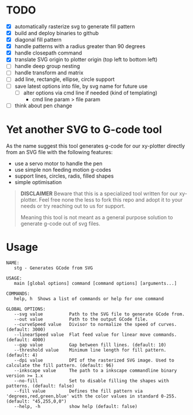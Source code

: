 # TODO

- [x] automatically rasterize svg to generate fill pattern  
- [x] build and deploy binaries to github  
- [x] diagonal fill pattern
- [x] handle patterns with a radius greater than 90 degrees
- [x] handle closepath command
- [x] translate SVG origin to plotter origin (top left to bottom left)
- [ ] handle deep group nesting
- [ ] handle transform and matrix
- [ ] add line, rectangle, ellipse, circle support
- [ ] save latest options into file, by svg name for future use
   - [ ] alter options via cmd line if needed (kind of templating)
      - cmd line param > file param
- [ ] think about pen change  

# Yet another SVG to G-code tool

As the name suggest this tool generates g-code for our xy-plotter directly from an SVG file with the following features:
* use a servo motor to handle the pen
* use simple non feeding motion g-codes
* support lines, circles, radis, filled shapes
* simple optimisation

> **DISCLAIMER**
> Beware that this is a specialized tool written for our xy-plotter. Feel free none the less to fork this repo and adopt it to your needs or try reaching out to us for support.
>
> Meaning this tool is not meant as a general purpose solution to generate g-code out of svg files.

# Usage

```text
NAME:
   stg - Generates GCode from SVG

USAGE:
   main [global options] command [command options] [arguments...]

COMMANDS:
   help, h  Shows a list of commands or help for one command

GLOBAL OPTIONS:
   --svg value          Path to the SVG file to generate GCode from.
   --out value          Path to the output GCode file.
   --curveSpeed value   Divisor to normalize the speed of curves. (default: 3000)
   --linearSpeed value  Flat feed value for linear move commands. (default: 4000)
   --gap value          Gap between fill lines. (default: 10)
   --threshold value    Minimum line length for fill pattern. (default: 4)
   --dpi value          DPI of the rasterized SVG image. Used to calculate the fill pattern. (default: 96)
   --inkscape value     The path to a inkscape commandline binary version >= 1.x
   --no-fill            Set to disable filling the shapes with patterns. (default: false)
   --fill value         Defines the fill pattern via 'degrees,red,green,blue' with the color values in standard 0-255. (default: "45,255,0,0")
   --help, -h           show help (default: false)
   ```
